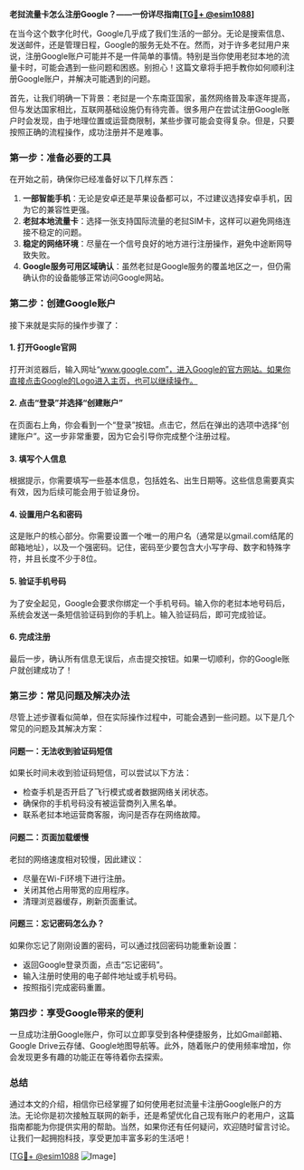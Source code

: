 **老挝流量卡怎么注册Google？——一份详尽指南[[TG💪+ @esim1088](https://t.me/s/esim1088)]**

在当今这个数字化时代，Google几乎成了我们生活的一部分。无论是搜索信息、发送邮件，还是管理日程，Google的服务无处不在。然而，对于许多老挝用户来说，注册Google账户可能并不是一件简单的事情。特别是当你使用老挝本地的流量卡时，可能会遇到一些问题和困惑。别担心！这篇文章将手把手教你如何顺利注册Google账户，并解决可能遇到的问题。

首先，让我们明确一下背景：老挝是一个东南亚国家，虽然网络普及率逐年提高，但与发达国家相比，互联网基础设施仍有待完善。很多用户在尝试注册Google账户时会发现，由于地理位置或运营商限制，某些步骤可能会变得复杂。但是，只要按照正确的流程操作，成功注册并不是难事。

### **第一步：准备必要的工具**
在开始之前，确保你已经准备好以下几样东西：
1. **一部智能手机**：无论是安卓还是苹果设备都可以，不过建议选择安卓手机，因为它的兼容性更强。
2. **老挝本地流量卡**：选择一张支持国际流量的老挝SIM卡，这样可以避免网络连接不稳定的问题。
3. **稳定的网络环境**：尽量在一个信号良好的地方进行注册操作，避免中途断网导致失败。
4. **Google服务可用区域确认**：虽然老挝是Google服务的覆盖地区之一，但仍需确认你的设备能够正常访问Google网站。

### **第二步：创建Google账户**
接下来就是实际的操作步骤了：

#### **1. 打开Google官网**
打开浏览器后，输入网址“www.google.com”，进入Google的官方网站。如果你直接点击Google的Logo进入主页，也可以继续操作。

#### **2. 点击“登录”并选择“创建账户”**
在页面右上角，你会看到一个“登录”按钮。点击它，然后在弹出的选项中选择“创建账户”。这一步非常重要，因为它会引导你完成整个注册过程。

#### **3. 填写个人信息**
根据提示，你需要填写一些基本信息，包括姓名、出生日期等。这些信息需要真实有效，因为后续可能会用于验证身份。

#### **4. 设置用户名和密码**
这是账户的核心部分。你需要设置一个唯一的用户名（通常是以gmail.com结尾的邮箱地址），以及一个强密码。记住，密码至少要包含大小写字母、数字和特殊字符，并且长度不少于8位。

#### **5. 验证手机号码**
为了安全起见，Google会要求你绑定一个手机号码。输入你的老挝本地号码后，系统会发送一条短信验证码到你的手机上。输入验证码后，即可完成验证。

#### **6. 完成注册**
最后一步，确认所有信息无误后，点击提交按钮。如果一切顺利，你的Google账户就创建成功了！

### **第三步：常见问题及解决办法**
尽管上述步骤看似简单，但在实际操作过程中，可能会遇到一些问题。以下是几个常见的问题及其解决方案：

#### **问题一：无法收到验证码短信**
如果长时间未收到验证码短信，可以尝试以下方法：
- 检查手机是否开启了飞行模式或者数据网络关闭状态。
- 确保你的手机号码没有被运营商列入黑名单。
- 联系老挝本地运营商客服，询问是否存在网络故障。

#### **问题二：页面加载缓慢**
老挝的网络速度相对较慢，因此建议：
- 尽量在Wi-Fi环境下进行注册。
- 关闭其他占用带宽的应用程序。
- 清理浏览器缓存，刷新页面重试。

#### **问题三：忘记密码怎么办？**
如果你忘记了刚刚设置的密码，可以通过找回密码功能重新设置：
- 返回Google登录页面，点击“忘记密码”。
- 输入注册时使用的电子邮件地址或手机号码。
- 按照指引完成密码重置。

### **第四步：享受Google带来的便利**
一旦成功注册Google账户，你可以立即享受到各种便捷服务，比如Gmail邮箱、Google Drive云存储、Google地图导航等。此外，随着账户的使用频率增加，你会发现更多有趣的功能正在等待着你去探索。

### **总结**
通过本文的介绍，相信你已经掌握了如何使用老挝流量卡注册Google账户的方法。无论你是初次接触互联网的新手，还是希望优化自己现有账户的老用户，这篇指南都能为你提供实用的帮助。当然，如果你还有任何疑问，欢迎随时留言讨论。让我们一起拥抱科技，享受更加丰富多彩的生活吧！

[[TG💪+ @esim1088](https://t.me/s/esim1088) ![Image](https://i.postimg.cc/4NQfJmqS/Snipaste-2025-05-13-00-14-12.png)]